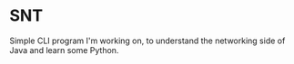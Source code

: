 # SNT
Simple CLI program I'm working on, to understand the networking side of Java and learn some Python.
